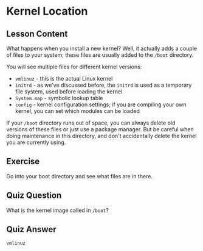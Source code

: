 # Kernel Location

## Lesson Content

What happens when you install a new kernel? Well, it actually adds a couple of files to your system; these files are usually added to the `/boot` directory.

You will see multiple files for different kernel versions:

- `vmlinuz` - this is the actual Linux kernel
- `initrd` - as we've discussed before, the `initrd` is used as a temporary file system, used before loading the kernel
- `System.map` - symbolic lookup table
- `config` - kernel configuration settings; if you are compiling your own kernel, you can set which modules can be loaded

If your `/boot` directory runs out of space, you can always delete old versions of these files or just use a package manager. But be careful when doing maintenance in this directory, and don't accidentally delete the kernel you are currently using.

## Exercise

Go into your boot directory and see what files are in there.

## Quiz Question

What is the kernel image called in `/boot`?

## Quiz Answer

`vmlinuz`
